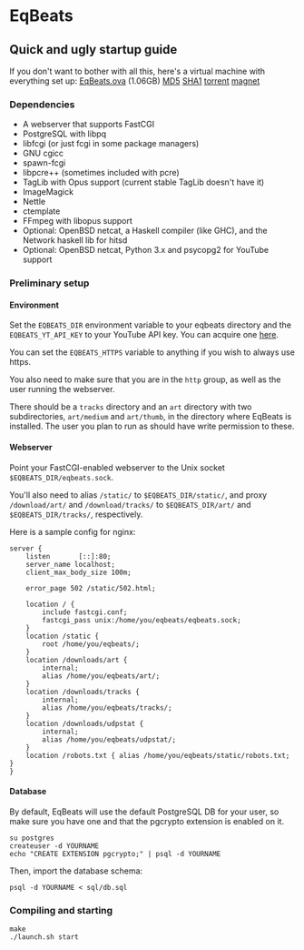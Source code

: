# EqBeats
## Quick and ugly startup guide

If you don't want to bother with all this, here's a virtual machine with everything set up: [EqBeats.ova](http://files.codl.fr/1303/EqBeats.ova) (1.06GB) [MD5](http://files.codl.fr/1303/EqBeats.ova.md5.txt) [SHA1](http://files.codl.fr/1303/EqBeats.ova.sha1.txt) [torrent](http://files.codl.fr/1303/EqBeats.ova.torrent) [magnet](magnet:?xt=urn:btih:0BA6FA56C113256E71514241A5566169C0FDC351&tr=http://tracker.ex.ua/announce&dn=EqBeats.ova)

### Dependencies

* A webserver that supports FastCGI
* PostgreSQL with libpq
* libfcgi (or just fcgi in some package managers)
* GNU cgicc
* spawn-fcgi
* libpcre++ (sometimes included with pcre)
* TagLib with Opus support (current stable TagLib doesn't have it)
* ImageMagick
* Nettle
* ctemplate
* FFmpeg with libopus support
* Optional: OpenBSD netcat, a Haskell compiler (like GHC), and the Network haskell lib for hitsd
* Optional: OpenBSD netcat, Python 3.x and psycopg2 for YouTube support

### Preliminary setup

#### Environment

Set the `EQBEATS_DIR` environment variable to your eqbeats directory and the `EQBEATS_YT_API_KEY` to your YouTube API key. You can acquire one [here](https://code.google.com/apis/youtube/dashboard/gwt/index.html).

You can set the `EQBEATS_HTTPS` variable to anything if you wish to always use https.

You also need to make sure that you are in the `http` group, as well as the user running the webserver.

There should be a `tracks` directory and an `art` directory with two subdirectories, `art/medium` and `art/thumb`, in the directory where EqBeats is installed. The user you plan to run as should have write permission to these.

#### Webserver

Point your FastCGI-enabled webserver to the Unix socket `$EQBEATS_DIR/eqbeats.sock`.

You'll also need to alias `/static/` to `$EQBEATS_DIR/static/`,
and proxy `/download/art/` and `/download/tracks/` to `$EQBEATS_DIR/art/` and `$EQBEATS_DIR/tracks/`, respectively.

Here is a sample config for nginx:

    server {
        listen       [::]:80;
        server_name localhost;
        client_max_body_size 100m;

        error_page 502 /static/502.html;

        location / {
            include fastcgi.conf;
            fastcgi_pass unix:/home/you/eqbeats/eqbeats.sock;
        }
        location /static {
            root /home/you/eqbeats/;
        }
        location /downloads/art {
            internal;
            alias /home/you/eqbeats/art/;
        }
        location /downloads/tracks {
            internal;
            alias /home/you/eqbeats/tracks/;
        }
        location /downloads/udpstat {
            internal;
            alias /home/you/eqbeats/udpstat/;
        }
        location /robots.txt { alias /home/you/eqbeats/static/robots.txt; }
    }


#### Database

By default, EqBeats will use the default PostgreSQL DB for your user, so make sure you have one and that the pgcrypto extension is enabled on it.

    su postgres
    createuser -d YOURNAME
    echo "CREATE EXTENSION pgcrypto;" | psql -d YOURNAME

Then, import the database schema:

    psql -d YOURNAME < sql/db.sql

### Compiling and starting

    make
    ./launch.sh start
